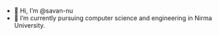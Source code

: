 - 👋 Hi, I’m @savan-nu
- 👀 I’m currently pursuing computer science and engineering in Nirma University.
